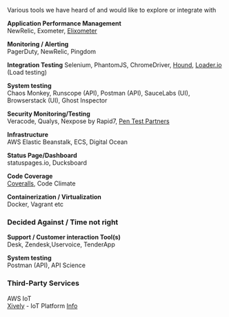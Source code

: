 Various tools we have heard of and would like to explore or integrate with

__Application Performance Management__    
NewRelic, Exometer, [Elixometer](https://alexgaribay.com/2016/02/27/using-elixometer-with-phoenix/)    

__Monitoring / Alerting__    
PagerDuty, NewRelic, Pingdom    

__Integration Testing__
Selenium, PhantomJS, ChromeDriver, [Hound](https://github.com/HashNuke/hound), [Loader.io](https://addons-sso.heroku.com/apps/brighterlink-api/addons/f7604646-27e9-494f-86c9-396b823af81c) (Load testing)

__System testing__    
Chaos Monkey, Runscope (API), Postman (API), SauceLabs (UI), Browserstack (UI), Ghost Inspector

__Security Monitoring/Testing__    
Veracode, Qualys, Nexpose by Rapid7, [Pen Test Partners](https://www.pentestpartners.com/penetration-testing-services/)   
  
__Infrastructure__    
AWS Elastic Beanstalk, ECS, Digital Ocean     

__Status Page/Dashboard__     
statuspages.io, Ducksboard

__Code Coverage__    
[Coveralls](https://coveralls.io/pricing), Code Climate

__Containerization / Virtualization__   
Docker, Vagrant etc    

### Decided Against / Time not right

__Support / Customer interaction Tool(s)__    
Desk, Zendesk,Uservoice, TenderApp

__System testing__    
Postman (API), API Science


### Third-Party Services

AWS IoT    
[Xively](https://brightergy.app.xively.com/login) - IoT Platform [Info](https://trello.com/c/XUSDzXDH/23-xively-prod-credentials)   
